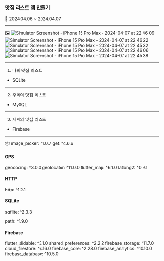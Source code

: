 ### 맛집 리스트 앱 만들기 

📆 2024.04.06 ~ 2024.04.07

<hr>

🖼️
![Simulator Screenshot - iPhone 15 Pro Max - 2024-04-07 at 22 46 09](https://github.com/likewoody/favoriteFoodApp/assets/151493474/aafb4bcf-d949-43ce-b3db-c44877510df9)
![Simulator Screenshot - iPhone 15 Pro Max - 2024-04-07 at 22 46 22](https://github.com/likewoody/favoriteFoodApp/assets/151493474/094cabe2-7d10-4623-903d-2e1a90888ecc)
![Simulator Screenshot - iPhone 15 Pro Max - 2024-04-07 at 22 45 32](https://github.com/likewoody/favoriteFoodApp/assets/151493474/f897fce7-aee1-461c-9a13-4e1f9a9632c9)
![Simulator Screenshot - iPhone 15 Pro Max - 2024-04-07 at 22 46 06](https://github.com/likewoody/favoriteFoodApp/assets/151493474/ec56a992-314c-4935-82c8-9ce8905fe327)
![Simulator Screenshot - iPhone 15 Pro Max - 2024-04-07 at 22 45 38](https://github.com/likewoody/favoriteFoodApp/assets/151493474/6ee832db-2028-4db6-b393-308d6c8cb99a)

<hr>






1. 나의 맛집 리스트
- SQLite

<hr>

2. 우리의 맛집 리스트
- MySQL
<hr>

3. 세계의 맛집 리스트
- Firebase


<hr>
📦
image_picker: ^1.0.7
get: ^4.6.6

#### GPS
geocoding: ^3.0.0
geolocator: ^11.0.0
flutter_map: ^6.1.0
latlong2: ^0.9.1

#### HTTP
http: ^1.2.1

#### SQLite
sqflite: ^2.3.3

path: ^1.9.0

#### Firebase
flutter_slidable: ^3.1.0
shared_preferences: ^2.2.2
firebase_storage: ^11.7.0
cloud_firestore: ^4.16.0
firebase_core: ^2.28.0
firebase_analytics: ^10.10.0
firebase_database: ^10.5.0
